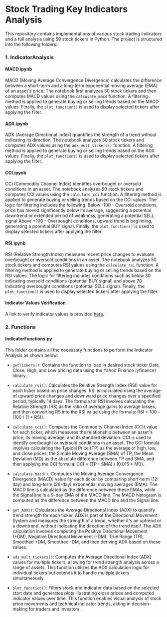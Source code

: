 # Stock Trading Key Indicators Analysis

This repository contains implementations of various stock trading indicators and a full analysis using 50 stock tickers in Python. The project is structured into the following folders:

### 1. IndicatorAnalysis

#### MACD.ipynb
MACD (Moving Average Convergence Divergence) calculates the difference between a short-term and a long-term exponential moving average (EMA) of an asset's price. The notebook first analyzes 50 stock tickers and then computes MACD values using the `calculate_macd` function. A filtering method is applied to generate buying or selling trends based on the MACD values. Finally, the `plot_function()` is used to display selected tickers after applying the filter.

#### ADX.ipynb
ADX (Average Directional Index) quantifies the strength of a trend without indicating its direction. The notebook analyzes 50 stock tickers and computes ADX values using the `adx_mult_tickers()` function. A filtering method is applied to generate buying or selling trends based on the ADX values. Finally, the `plot_function()` is used to display selected tickers after applying the filter.

#### CCI.ipynb
CCI (Commodity Channel Index) identifies overbought or oversold conditions in an asset. The notebook analyzes 50 stock tickers and computes CCI values using the `calculate_cci` function. A filtering method is applied to generate buying or selling trends based on the CCI values. The logic for filtering includes the following: 
  Below -100 - Oversold conditions, price has moved significantly below its average, suggesting a potential downtrend or extended period of weakness, generating a potential SELL signal
  Above +100 - Overbought conditions, upward trend is beginning, generating a potential BUY signal. 
Finally, the `plot_function()` is used to display selected tickers after applying the filter.

#### RSI.ipynb
RSI (Relative Strength Index) measures recent price changes to evaluate overbought or oversold conditions in an asset. The notebook analyzes 50 stock tickers and computes RSI values using the `calculate_rsi` function. A filtering method is applied to generate buying or selling trends based on the RSI values. The logic for filtering includes conditions such as below 30 indicating oversold conditions (potential BUY signal) and above 70 indicating overbought conditions (potential SELL signal). Finally, the `plot_function()` is used to display selected tickers after applying the filter.

#### Indicator Values Verification
A link to verify indicator values is provided [here](https://aiolux.com/reports/analytics-technical-indicators?scroll=pills-tab&symbol=GOOG&tab_name=macd&utf8=%E2%9C%93).

### 2. Functions

#### IndicatorFunctions.py

This folder contains all the necessary functions to perform the Indicator Analysis as shown below:

- `getTickers()`: Contains the function to load in desired stock ticker Date, Close, High, and Low pricing data using the Yahoo Finance (yfinance) library.

- `calculate_rsi()`: Calculates the Relative Strength Index (RSI) value for each ticker based on price changes. RSI is calculated using the average of upward price changes and downward price changes over a specified period, typically 14 days. The formula for RSI involves calculating the Relative Strength (RS) as the ratio of average gains to average losses, and then converting RS into the RSI value using the formula: RSI = 100 - (100 / (1 + RS)).

- `calculate_cci()`: Computes the Commodity Channel Index (CCI) value for each ticker, which measures the relationship between an asset's price, its moving average, and its standard deviation. CCI is used to identify overbought or oversold conditions in an asset. The CCI formula involves calculating the Typical Price (TP) as the average of high, low, and close prices, the Simple Moving Average (SMA) of TP, the Mean Deviation (MD) as the absolute difference between TP and SMA, and then applying the CCI formula: CCI = (TP - SMA) / (0.015 * MD).

- `calculate_macd()`: Computes the Moving Average Convergence Divergence (MACD) value for each ticker by comparing short-term (12-day) and long-term (26-day) exponential moving averages (EMA). The MACD line is calculated as the difference between these EMAs, while the Signal line is a 9-day EMA of the MACD line. The MACD histogram is computed as the difference between the MACD line and the Signal line.

- `get_ADX()`: Calculates the Average Directional Index (ADX) to quantify trend strength for each ticker. ADX is part of the Directional Movement System and measures the strength of a trend, whether it's an uptrend or a downtrend, without indicating the direction of the trend itself. The ADX calculation involves computing the Positive Directional Movement (+DM), Negative Directional Movement (-DM), True Range (TR), Smoothed +DM, Smoothed -DM, and then deriving ADX based on these values.

- `adx_mult_tickers()`: Computes the Average Directional Index (ADX) values for multiple tickers, allowing for trend strength analysis across a range of assets. This function utilizes the ADX calculation logic for individual tickers but extends it to handle multiple tickers simultaneously.

- `plot_function()`: Filters stock and indicator data based on the selected start date and generates plots illustrating close prices and computed indicator values over time. This function enables visual analysis of stock price movements and technical indicator trends, aiding in decision-making for traders and investors.


